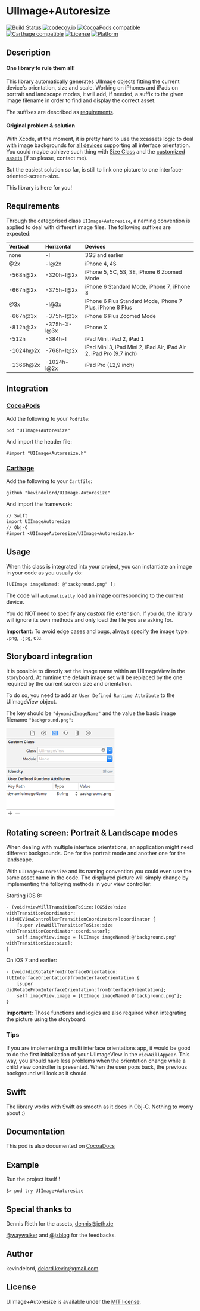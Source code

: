 # UIImage+Autoresize

[![Build Status](https://travis-ci.org/kevindelord/UIImage-Autoresize.svg?branch=master)](https://travis-ci.org/kevindelord/UIImage-Autoresize)
[![codecov.io](https://codecov.io/github/kevindelord/UIImage-Autoresize/coverage.svg)](https://codecov.io/gh/kevindelord/UIImage-Autoresize)
[![CocoaPods compatible](https://img.shields.io/cocoapods/v/UIImage+Autoresize.svg?style=flat)](http://cocoadocs.org/docsets/UIImage+Autoresize)
[![Carthage compatible](https://img.shields.io/badge/Carthage-compatible-4BC51D.svg?style=flat)](https://github.com/kevindelord/UIImage-Autoresize)
[![License](https://img.shields.io/cocoapods/l/UIImage+Autoresize.svg?style=flat)](http://cocoadocs.org/docsets/UIImage+Autoresize)
[![Platform](https://img.shields.io/cocoapods/p/UIImage+Autoresize.svg?style=flat)](http://cocoadocs.org/docsets/UIImage+Autoresize)

## Description

#### One library to rule them all!

This library automatically generates UIImage objects fitting the current device's orientation, size and scale.
Working on iPhones and iPads on portrait and landscape modes, it will add, if needed, a suffix to the given image filename in order to find and display the correct asset.

The suffixes are described as [requirements](https://github.com/kevindelord/UIImage-Autoresize/tree/master#requirements).

#### Original problem & solution

With Xcode, at the moment, it is pretty hard to use the xcassets logic to deal with image backgrounds for [all devices](http://www.paintcodeapp.com/news/ultimate-guide-to-iphone-resolutions) supporting all interface orientation.
You could maybe achieve such thing with [Size Class](https://developer.apple.com/library/ios/recipes/xcode_help-IB_adaptive_sizes/chapters/SelectingASizeClass.html) and the [customized assets](https://developer.apple.com/library/ios/recipes/xcode_help-image_catalog-1.0/chapters/CustomizingImageSetsforSizeClasses.html) (if so please, contact me).

But the easiest solution so far, is still to link one picture to one interface-oriented-screen-size.

This library is here for you!

## Requirements

Through the categorised class `UIImage+Autoresize`, a naming convention is applied to deal with different image files.
The following suffixes are expected:

| Vertical    | Horizontal   | Devices |
|:------------|:-------------|:---------|
| none        | -l           | 3GS and earlier |
| @2x         | -l@2x        | iPhone 4, 4S |
| -568h@2x    | -320h-l@2x   | iPhone 5, 5C, 5S, SE, iPhone 6 Zoomed Mode |
| -667h@2x    | -375h-l@2x   | iPhone 6 Standard Mode, iPhone 7, iPhone 8 |
| @3x         | -l@3x        | iPhone 6 Plus Standard Mode, iPhone 7 Plus, iPhone 8 Plus|
| -667h@3x    | -375h-l@3x   | iPhone 6 Plus Zoomed Mode |
| -812h@3x    | -375h-X-l@3x | iPhone X |
| -512h       | -384h-l      | iPad Mini, iPad 2, iPad 1 |
| -1024h@2x   | -768h-l@2x   | iPad Mini 3, iPad Mini 2, iPad Air, iPad Air 2, iPad Pro (9.7 inch) |
| -1366h@2x   | -1024h-l@2x  | iPad Pro (12,9 inch) |

## Integration

### [CocoaPods](http://cocoapods.org)

Add the following to your `Podfile`:

    pod "UIImage+Autoresize"

And import the header file:

    #import "UIImage+Autoresize.h"

### [Carthage](https://github.com/Carthage/Carthage)

Add the following to your `Cartfile`:

    github "kevindelord/UIImage-Autoresize"

And import the framework:

    // Swift
    import UIImageAutoresize
    // Obj-C
    #import <UIImageAutoresize/UIImage+Autoresize.h>

## Usage

When this class is integrated into your project, you can instantiate an image in your code as you usually do:

    [UIImage imageNamed: @"background.png" ];

The code will `automatically` load an image corresponding to the current device.

You do NOT need to specify any _custom_ file extension.
If you do, the library will ignore its own methods and only load the file you are asking for.

**Important:** To avoid edge cases and bugs, always specify the image type: `.png`, `.jpg`, etc. 

## Storyboard integration

It is possible to directly set the image name within an UIImageView in the storyboard. At runtime the default image set will be replaced by the one required by the current screen size and orientation.

To do so, you need to add an `User Defined Runtime Attribute` to the UIImageView object.

The key should be `"dynamicImageName"` and the value the basic image filename `"background.png"`:

![User Defined Runtime Attributes](Resources/userDefinedImageName.png)

## Rotating screen: Portrait & Landscape modes

When dealing with multiple interface orientations, an application might need different backgrounds.
One for the portrait mode and another one for the landscape.

With `UIImage+Autoresize` and its naming convention you could even use the same asset name in the code.
The displayed picture will simply change by implementing the folloying methods in your view controller:

Starting iOS 8:

    - (void)viewWillTransitionToSize:(CGSize)size withTransitionCoordinator:(id<UIViewControllerTransitionCoordinator>)coordinator {
        [super viewWillTransitionToSize:size withTransitionCoordinator:coordinator];
        self.imageView.image = [UIImage imageNamed:@"background.png" withTransitionSize:size];
    }

On iOS 7 and earlier:

    - (void)didRotateFromInterfaceOrientation:(UIInterfaceOrientation)fromInterfaceOrientation {
        [super didRotateFromInterfaceOrientation:fromInterfaceOrientation];
        self.imageView.image = [UIImage imageNamed:@"background.png"];
    }

**Important:**  Those functions and logics are also required when integrating the picture using the storyboard.

### Tips

If you are implementing a multi interface orientations app, it would be good to do the first initialization of your UIImageView in the `viewWillAppear`.
This way, you should have less problems when the orientation change while a child view controller is presented.
When the user pops back, the previous background will look as it should.

## Swift

The library works with Swift as smooth as it does in Obj-C. Nothing to worry about :)

## Documentation

This pod is also documented on [CocoaDocs](http://cocoadocs.org/docsets/UIImage+Autoresize)

## Example

Run the project itself !

	$> pod try UIImage+Autoresize

## Special thanks to

Dennis Rieth for the assets, dennis@ieth.de

[@waywalker](https://github.com/waywalker) and [@jzblog](https://github.com/jzblog) for the feedbacks.

## Author

kevindelord, delord.kevin@gmail.com

## License

UIImage+Autoresize is available under the [MIT license](https://github.com/kevindelord/UIImage-Autoresize/blob/master/LICENSE).
